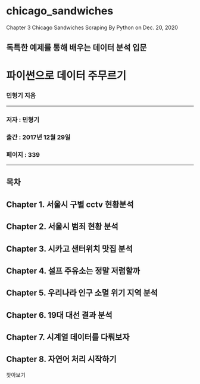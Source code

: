 # chicago_sandwiches
Chapter 3 Chicago Sandwiches Scraping By Python on Dec. 20, 2020

## 독특한 예제를 통해 배우는 데이터 분석 입문
# 파이썬으로 데이터 주무르기
### 민형기 지음
---
### 저자 : 민형기
### 출간 : 2017년 12월 29일
### 페이지 : 339
---
## 목차
## Chapter 1. 서울시 구별 cctv 현황분석
## Chapter 2. 서울시 범죄 현황 분석
## Chapter 3. 시카고 샌터위치 맛집 분석
## Chapter 4. 설프 주유소는 정말 저렴할까
## Chapter 5. 우리나라 인구 소멸 위기 지역 분석
## Chapter 6. 19대 대선 결과 분석
## Chapter 7. 시계열 데이터를 다뤄보자
## Chapter 8. 자연어 처리 시작하기
찾아보기
